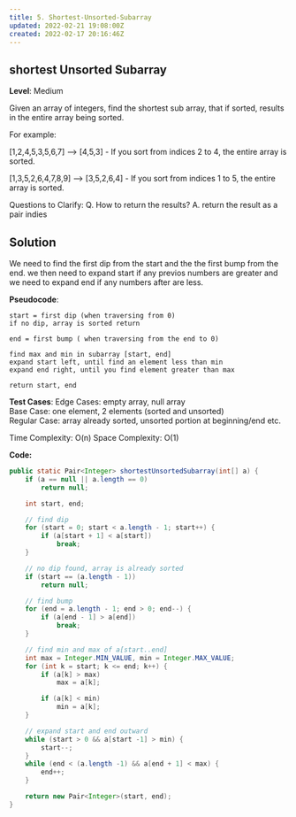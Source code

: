 ```yaml
---
title: 5. Shortest-Unsorted-Subarray
updated: 2022-02-21 19:08:00Z
created: 2022-02-17 20:16:46Z
---
```


##  shortest Unsorted Subarray


**Level**: Medium

Given an array of integers, find the shortest sub array, that if sorted, results in the
entire array being sorted.  

For example:  

[1,2,4,5,3,5,6,7] --> [4,5,3] - If you sort from indices 2 to 4, the entire array is sorted.  

[1,3,5,2,6,4,7,8,9] --> [3,5,2,6,4] - If you sort from indices 1 to 5, the entire array is sorted.  


Questions to Clarify:
Q. How to return the results?
A. return the result as a pair indies


## Solution
We need to find the first dip from the start and the the first bump from the end. we then need to expand start if any previos numbers are greater and we need to expand end if any numbers after are less.


**Pseudocode**:
```
start = first dip (when traversing from 0)
if no dip, array is sorted return

end = first bump ( when traversing from the end to 0)

find max and min in subarray [start, end]
expand start left, until find an element less than min
expand end right, until you find element greater than max

return start, end
```
**Test Cases**:
Edge Cases: empty array, null array  
Base Case: one element, 2 elements (sorted and unsorted)  
Regular Case: array already sorted, unsorted portion at beginning/end etc.  


Time Complexity: O(n)
Space Complexity: O(1)

**Code:** 
```java
public static Pair<Integer> shortestUnsortedSubarray(int[] a) {
    if (a == null || a.length == 0)
        return null;

    int start, end;

    // find dip
    for (start = 0; start < a.length - 1; start++) {
        if (a[start + 1] < a[start])
            break;
    }

    // no dip found, array is already sorted
    if (start == (a.length - 1))
        return null;

    // find bump
    for (end = a.length - 1; end > 0; end--) {
        if (a[end - 1] > a[end])
            break;
    }

    // find min and max of a[start..end]
    int max = Integer.MIN_VALUE, min = Integer.MAX_VALUE;
    for (int k = start; k <= end; k++) {
        if (a[k] > max)
            max = a[k];

        if (a[k] < min)
            min = a[k];
    }

    // expand start and end outward
    while (start > 0 && a[start -1] > min) {
        start--;
    }
    while (end < (a.length -1) && a[end + 1] < max) {
        end++;
    }

    return new Pair<Integer>(start, end);
}
```





